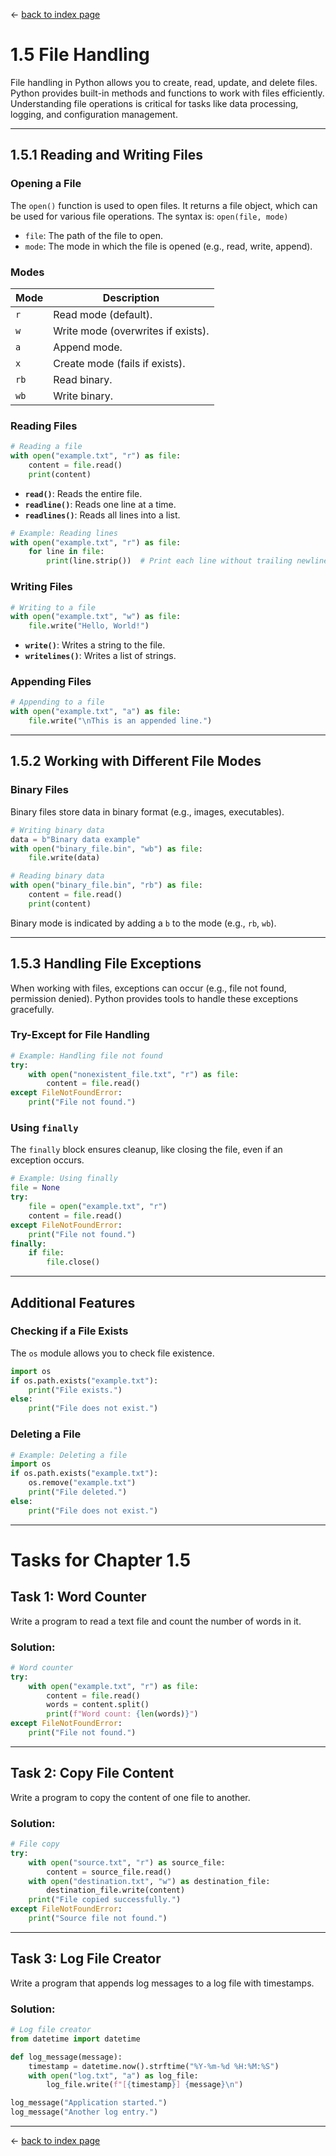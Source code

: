 ← [back to index page](../index.md)

# **1.5 File Handling**

File handling in Python allows you to create, read, update, and delete files. Python provides built-in methods and functions to work with files efficiently. Understanding file operations is critical for tasks like data processing, logging, and configuration management.

---

## **1.5.1 Reading and Writing Files**

### **Opening a File**
The `open()` function is used to open files. It returns a file object, which can be used for various file operations. The syntax is:
`open(file, mode)`
- `file`: The path of the file to open.
- `mode`: The mode in which the file is opened (e.g., read, write, append).

### **Modes**
| Mode  | Description                          |
|-------|--------------------------------------|
| `r`   | Read mode (default).                 |
| `w`   | Write mode (overwrites if exists).   |
| `a`   | Append mode.                         |
| `x`   | Create mode (fails if exists).       |
| `rb`  | Read binary.                         |
| `wb`  | Write binary.                        |

### **Reading Files**
```python
# Reading a file
with open("example.txt", "r") as file:
    content = file.read()
    print(content)
```
- **`read()`**: Reads the entire file.
- **`readline()`**: Reads one line at a time.
- **`readlines()`**: Reads all lines into a list.

```python
# Example: Reading lines
with open("example.txt", "r") as file:
    for line in file:
        print(line.strip())  # Print each line without trailing newline
```

### **Writing Files**
```python
# Writing to a file
with open("example.txt", "w") as file:
    file.write("Hello, World!")
```
- **`write()`**: Writes a string to the file.
- **`writelines()`**: Writes a list of strings.

### **Appending Files**
```python
# Appending to a file
with open("example.txt", "a") as file:
    file.write("\nThis is an appended line.")
```
---

## **1.5.2 Working with Different File Modes**

### **Binary Files**
Binary files store data in binary format (e.g., images, executables).

```python
# Writing binary data
data = b"Binary data example"
with open("binary_file.bin", "wb") as file:
    file.write(data)

# Reading binary data
with open("binary_file.bin", "rb") as file:
    content = file.read()
    print(content)
```
Binary mode is indicated by adding a `b` to the mode (e.g., `rb`, `wb`).

---

## **1.5.3 Handling File Exceptions**

When working with files, exceptions can occur (e.g., file not found, permission denied). Python provides tools to handle these exceptions gracefully.

### **Try-Except for File Handling**
```python
# Example: Handling file not found
try:
    with open("nonexistent_file.txt", "r") as file:
        content = file.read()
except FileNotFoundError:
    print("File not found.")
```
### **Using `finally`**
The `finally` block ensures cleanup, like closing the file, even if an exception occurs.

```python
# Example: Using finally
file = None
try:
    file = open("example.txt", "r")
    content = file.read()
except FileNotFoundError:
    print("File not found.")
finally:
    if file:
        file.close()
```
---

## **Additional Features**

### **Checking if a File Exists**
The `os` module allows you to check file existence.

```python
import os
if os.path.exists("example.txt"):
    print("File exists.")
else:
    print("File does not exist.")
```

### **Deleting a File**
```python
# Example: Deleting a file
import os
if os.path.exists("example.txt"):
    os.remove("example.txt")
    print("File deleted.")
else:
    print("File does not exist.")
```
---

# **Tasks for Chapter 1.5**

## **Task 1: Word Counter**
Write a program to read a text file and count the number of words in it.

### **Solution:**
```python
# Word counter
try:
    with open("example.txt", "r") as file:
        content = file.read()
        words = content.split()
        print(f"Word count: {len(words)}")
except FileNotFoundError:
    print("File not found.")
```
---

## **Task 2: Copy File Content**
Write a program to copy the content of one file to another.

### **Solution:**
```python
# File copy
try:
    with open("source.txt", "r") as source_file:
        content = source_file.read()
    with open("destination.txt", "w") as destination_file:
        destination_file.write(content)
    print("File copied successfully.")
except FileNotFoundError:
    print("Source file not found.")
```
---

## **Task 3: Log File Creator**
Write a program that appends log messages to a log file with timestamps.

### **Solution:**
```python
# Log file creator
from datetime import datetime

def log_message(message):
    timestamp = datetime.now().strftime("%Y-%m-%d %H:%M:%S")
    with open("log.txt", "a") as log_file:
        log_file.write(f"[{timestamp}] {message}\n")

log_message("Application started.")
log_message("Another log entry.")
```
---

← [back to index page](../index.md)